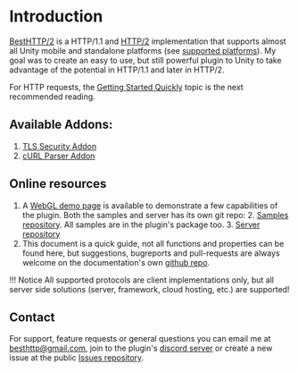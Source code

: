 # Introduction
[BestHTTP/2](https://assetstore.unity.com/packages/tools/network/best-http-2-155981?aid=1101lfX8E "BestHTTP/2") is a HTTP/1.1 and [HTTP/2](7.GlobalTopics/HTTP2.md) implementation that supports almost all Unity mobile and standalone platforms (see [supported platforms](platforms.md)).
My goal was to create an easy to use, but still powerful plugin to Unity to take advantage of the potential in HTTP/1.1 and later in HTTP/2.

For HTTP requests, the [Getting Started Quickly](1.HTTP/GettingStarted.md) topic is the next recommended reading.

## Available Addons:

1. [TLS Security Addon](8.Addons/TLSSecurity)
2. [cURL Parser Addon](8.Addons/cURLParser)

## Online resources

1. A [WebGL demo page](https://besthttpwebgldemo.azurewebsites.net) is available to demonstrate a few capabilities of the plugin. Both the samples and server has its own git repo:
	2. [Samples repository](https://github.com/Benedicht/BestHTTP_Examples). All samples are in the plugin's package too.
	3. [Server repository](https://github.com/Benedicht/BestHTTP_DemoSite)
2. This document is a quick guide, not all functions and properties can be found here, but suggestions, bugreports and pull-requests are always welcome on the documentation's own [github repo](https://github.com/Benedicht/BestHTTP-Documentation).

!!! Notice
	All supported protocols are client implementations only, but all server side solutions (server, framework, cloud hosting, etc.) are supported!

## Contact

For support, feature requests or general questions you can email me at <besthttp@gmail.com>, join to the plugin's [discord server](https://discord.gg/yD9tXwQ) or create a new issue at the public [Issues repository](https://github.com/Benedicht/BestHTTP-Issues).